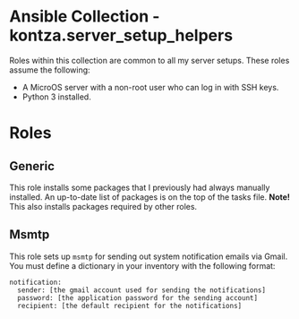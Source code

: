 # Ansible Collection - kontza.server_setup_helpers

Roles within this collection are common to all my server setups. These roles assume the following:
- A MicroOS server with a non-root user who can log in with SSH keys.
- Python 3 installed.

# Roles

## Generic
This role installs some packages that I previously had always manually installed. An up-to-date list of packages is on the top of the tasks file. **Note!** This also installs packages required by other roles.

## Msmtp
This role sets up `msmtp` for sending out system notification emails via Gmail. You must define a dictionary in your inventory with the following format:
```
notification:
  sender: [the gmail account used for sending the notifications]
  password: [the application password for the sending account]
  recipient: [the default recipient for the notifications]
```
